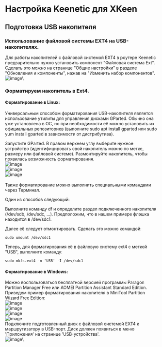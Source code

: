 # Настройка Keenetic для XKeen
## Подготовка USB накопителя
### Использование файловой системы EXT4 на USB-накопителях.
Для работы накопителей с файловой системой EXT4 в роутере Keenetic предварительно нужно установить компонент "Файловая система Ext". Сделать это можно на странице "Общие настройки" в разделе "Обновления и компоненты", нажав на "Изменить набор компонентов".
![image](https://github.com/FeeLinS9/XKeen/files/blob/master/8.png)\

### Форматируем накопитель в Ext4.
#### Форматирование в Linux:
Универсальным способом форматирования USB-накопителя является использование утилиты для управления дисками GParted. Обычно она уже установлена в ОС, но при необходимости её можно установить из официальных репозиториев (выполните sudo apt install gparted или sudo yum install gparted в зависимости от дистрибутива).

Запустите GParted. В правом верхнем углу выберите нужное устройство (идентифицировать свой накопитель можно по метке, размеру или файловой системе). Размонтируйте накопитель, чтобы появилась возможность форматирования.\
![image](https://github.com/FeeLinS9/XKeen/files/blob/master/1.png)\
![image](https://github.com/FeeLinS9/XKeen/files/blob/master/2.png)\
![image](https://github.com/FeeLinS9/XKeen/files/blob/master/3.png)\
\
Также форматирование можно выполнить специальными командами через Терминал.

Один из способов следующий:

Выполните команду df и определите раздел подключенного накопителя (/dev/sdb, /dev/sdc, ...). Предположим, что в нашем примере флэшка находится в /dev/sdc1.

Далее её следует отмонтировать. Сделать это можно командой:
```
sudo umount /dev/sdc1
```
Теперь, для форматирования её в файловую систему ext4 с меткой "USB", выполните команду:
```
sudo mkfs.ext4 -n 'USB' -I /dev/sdc1
```

#### Форматирование в Windows:
 Можно воспользоваться бесплатной версией программы Paragon Partition Manager Free или AOMEI Partition Assistant Standard Edition.\
Приведем пример форматирования накопителя в MiniTool Partition Wizard Free Edition:\
![image](https://github.com/FeeLinS9/XKeen/files/blob/master/4.jpg)\
![image](https://github.com/FeeLinS9/XKeen/files/blob/master/5.jpg)\
![image](https://github.com/FeeLinS9/XKeen/files/blob/master/6.jpg)\
![image](https://github.com/FeeLinS9/XKeen/files/blob/master/7.jpg)\
Подключите подготовленный диск с файловой системой EXT4 к маршрутизатору в USB-порт. Диск должен появиться в меню 'Приложения' на странице 'USB-устройства'.\
![image](https://github.com/FeeLinS9/XKeen/files/blob/master/9.png)\